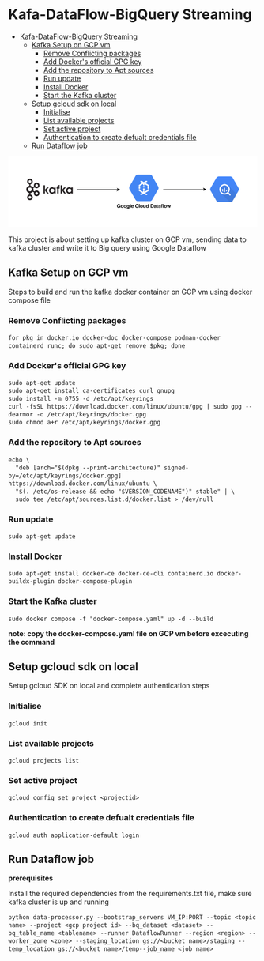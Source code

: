 # Kafa-DataFlow-BigQuery Streaming
- [Kafa-DataFlow-BigQuery Streaming](#kafa-dataflow-bigquery-streaming)
  - [Kafka Setup on GCP vm](#kafka-setup-on-gcp-vm)
    - [Remove Conflicting packages](#remove-conflicting-packages)
    - [Add Docker's official GPG key](#add-dockers-official-gpg-key)
    - [Add the repository to Apt sources](#add-the-repository-to-apt-sources)
    - [Run update](#run-update)
    - [Install Docker](#install-docker)
    - [Start the Kafka cluster](#start-the-kafka-cluster)
  - [Setup gcloud sdk on local](#setup-gcloud-sdk-on-local)
    - [Initialise](#initialise)
    - [List available projects](#list-available-projects)
    - [Set active project](#set-active-project)
    - [Authentication to create defualt credentials file](#authentication-to-create-defualt-credentials-file)
  - [Run Dataflow job](#run-dataflow-job)

![Overview](./media/Kafka-dataflow-bigquery.png)

This project is about setting up kafka cluster on GCP vm, sending data to kafka cluster and write it to Big query using Google Dataflow

## Kafka Setup on GCP vm

Steps to build and run the kafka docker container on GCP vm using docker compose file 

### Remove Conflicting packages

```
for pkg in docker.io docker-doc docker-compose podman-docker containerd runc; do sudo apt-get remove $pkg; done
```

### Add Docker's official GPG key

```
sudo apt-get update
sudo apt-get install ca-certificates curl gnupg
sudo install -m 0755 -d /etc/apt/keyrings
curl -fsSL https://download.docker.com/linux/ubuntu/gpg | sudo gpg --dearmor -o /etc/apt/keyrings/docker.gpg
sudo chmod a+r /etc/apt/keyrings/docker.gpg
```

### Add the repository to Apt sources

```
echo \
  "deb [arch="$(dpkg --print-architecture)" signed-by=/etc/apt/keyrings/docker.gpg] https://download.docker.com/linux/ubuntu \
  "$(. /etc/os-release && echo "$VERSION_CODENAME")" stable" | \
  sudo tee /etc/apt/sources.list.d/docker.list > /dev/null
```

### Run update

```
sudo apt-get update
```

### Install Docker

```
sudo apt-get install docker-ce docker-ce-cli containerd.io docker-buildx-plugin docker-compose-plugin
```

### Start the Kafka cluster

```
sudo docker compose -f "docker-compose.yaml" up -d --build
```
**note: copy the docker-compose.yaml file on GCP vm before excecuting the command**


## Setup gcloud sdk on local

Setup gcloud SDK on local and complete authentication steps

### Initialise
```
gcloud init
```

### List available projects
```
gcloud projects list
```

### Set active project
```
gcloud config set project <projectid>
```

### Authentication to create defualt credentials file
```
gcloud auth application-default login
```

## Run Dataflow job

**prerequisites**

Install the required dependencies from the requirements.txt file, make sure kafka cluster is up and running 

```
python data-processor.py --bootstrap_servers VM_IP:PORT --topic <topic name> --project <gcp project id> --bq_dataset <dataset> --bq_table_name <tablename> --runner DataflowRunner --region <region> --worker_zone <zone> --staging_location gs://<bucket name>/staging --temp_location gs://<bucket name>/temp--job_name <job name> 
```


